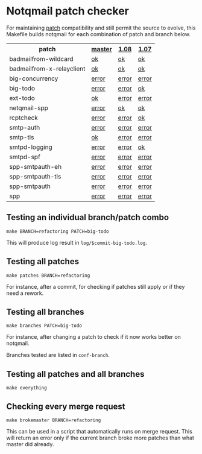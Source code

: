 Notqmail patch checker
======================
For maintaining
[patch](https://github.com/notqmail/notqmail/wiki/Patches)
compatibility and still permit the source to evolve, this Makefile
builds notqmail for each combination of patch and branch below.

<table>
	<tr>
		<th>patch</th>
		<th><a href=/8c53cd40a3329d682a905decb1f8734fa1ba2e9a>master</a></th>
		<th><a href=/e77f33bd5f614e967b0716a72dd706462d36a477>1.08</a></th>
		<th><a href=/aab15b1fea8a6c48953bf152a334d6a1840184c3>1.07</a></th>
	</tr>
	<tr>
		<td>badmailfrom-wildcard</td>
		<td><a href=log/8c53cd40a3329d682a905decb1f8734fa1ba2e9a-badmailfrom-wildcard.log>ok</a></td>
		<td><a href=log/e77f33bd5f614e967b0716a72dd706462d36a477-badmailfrom-wildcard.log>ok</a></td>
		<td><a href=log/aab15b1fea8a6c48953bf152a334d6a1840184c3-badmailfrom-wildcard.log>ok</a></td>
	</tr>
	<tr>
		<td>badmailfrom-x-relayclient</td>
		<td><a href=log/8c53cd40a3329d682a905decb1f8734fa1ba2e9a-badmailfrom-x-relayclient.log>ok</a></td>
		<td><a href=log/e77f33bd5f614e967b0716a72dd706462d36a477-badmailfrom-x-relayclient.log>ok</a></td>
		<td><a href=log/aab15b1fea8a6c48953bf152a334d6a1840184c3-badmailfrom-x-relayclient.log>ok</a></td>
	</tr>
	<tr>
		<td>big-concurrency</td>
		<td><a href=log/8c53cd40a3329d682a905decb1f8734fa1ba2e9a-big-concurrency.log>error</a></td>
		<td><a href=log/e77f33bd5f614e967b0716a72dd706462d36a477-big-concurrency.log>error</a></td>
		<td><a href=log/aab15b1fea8a6c48953bf152a334d6a1840184c3-big-concurrency.log>error</a></td>
	</tr>
	<tr>
		<td>big-todo</td>
		<td><a href=log/8c53cd40a3329d682a905decb1f8734fa1ba2e9a-big-todo.log>error</a></td>
		<td><a href=log/e77f33bd5f614e967b0716a72dd706462d36a477-big-todo.log>error</a></td>
		<td><a href=log/aab15b1fea8a6c48953bf152a334d6a1840184c3-big-todo.log>ok</a></td>
	</tr>
	<tr>
		<td>ext-todo</td>
		<td><a href=log/8c53cd40a3329d682a905decb1f8734fa1ba2e9a-ext-todo.log>ok</a></td>
		<td><a href=log/e77f33bd5f614e967b0716a72dd706462d36a477-ext-todo.log>error</a></td>
		<td><a href=log/aab15b1fea8a6c48953bf152a334d6a1840184c3-ext-todo.log>error</a></td>
	</tr>
	<tr>
		<td>netqmail-spp</td>
		<td><a href=log/8c53cd40a3329d682a905decb1f8734fa1ba2e9a-netqmail-spp.log>error</a></td>
		<td><a href=log/e77f33bd5f614e967b0716a72dd706462d36a477-netqmail-spp.log>ok</a></td>
		<td><a href=log/aab15b1fea8a6c48953bf152a334d6a1840184c3-netqmail-spp.log>ok</a></td>
	</tr>
	<tr>
		<td>rcptcheck</td>
		<td><a href=log/8c53cd40a3329d682a905decb1f8734fa1ba2e9a-rcptcheck.log>error</a></td>
		<td><a href=log/e77f33bd5f614e967b0716a72dd706462d36a477-rcptcheck.log>error</a></td>
		<td><a href=log/aab15b1fea8a6c48953bf152a334d6a1840184c3-rcptcheck.log>ok</a></td>
	</tr>
	<tr>
		<td>smtp-auth</td>
		<td><a href=log/8c53cd40a3329d682a905decb1f8734fa1ba2e9a-smtp-auth.log>error</a></td>
		<td><a href=log/e77f33bd5f614e967b0716a72dd706462d36a477-smtp-auth.log>error</a></td>
		<td><a href=log/aab15b1fea8a6c48953bf152a334d6a1840184c3-smtp-auth.log>error</a></td>
	</tr>
	<tr>
		<td>smtp-tls</td>
		<td><a href=log/8c53cd40a3329d682a905decb1f8734fa1ba2e9a-smtp-tls.log>ok</a></td>
		<td><a href=log/e77f33bd5f614e967b0716a72dd706462d36a477-smtp-tls.log>error</a></td>
		<td><a href=log/aab15b1fea8a6c48953bf152a334d6a1840184c3-smtp-tls.log>error</a></td>
	</tr>
	<tr>
		<td>smtpd-logging</td>
		<td><a href=log/8c53cd40a3329d682a905decb1f8734fa1ba2e9a-smtpd-logging.log>error</a></td>
		<td><a href=log/e77f33bd5f614e967b0716a72dd706462d36a477-smtpd-logging.log>error</a></td>
		<td><a href=log/aab15b1fea8a6c48953bf152a334d6a1840184c3-smtpd-logging.log>ok</a></td>
	</tr>
	<tr>
		<td>smtpd-spf</td>
		<td><a href=log/8c53cd40a3329d682a905decb1f8734fa1ba2e9a-smtpd-spf.log>error</a></td>
		<td><a href=log/e77f33bd5f614e967b0716a72dd706462d36a477-smtpd-spf.log>error</a></td>
		<td><a href=log/aab15b1fea8a6c48953bf152a334d6a1840184c3-smtpd-spf.log>error</a></td>
	</tr>
	<tr>
		<td>spp-smtpauth-eh</td>
		<td><a href=log/8c53cd40a3329d682a905decb1f8734fa1ba2e9a-spp-smtpauth-eh.log>error</a></td>
		<td><a href=log/e77f33bd5f614e967b0716a72dd706462d36a477-spp-smtpauth-eh.log>error</a></td>
		<td><a href=log/aab15b1fea8a6c48953bf152a334d6a1840184c3-spp-smtpauth-eh.log>error</a></td>
	</tr>
	<tr>
		<td>spp-smtpauth-tls</td>
		<td><a href=log/8c53cd40a3329d682a905decb1f8734fa1ba2e9a-spp-smtpauth-tls.log>error</a></td>
		<td><a href=log/e77f33bd5f614e967b0716a72dd706462d36a477-spp-smtpauth-tls.log>error</a></td>
		<td><a href=log/aab15b1fea8a6c48953bf152a334d6a1840184c3-spp-smtpauth-tls.log>error</a></td>
	</tr>
	<tr>
		<td>spp-smtpauth</td>
		<td><a href=log/8c53cd40a3329d682a905decb1f8734fa1ba2e9a-spp-smtpauth.log>error</a></td>
		<td><a href=log/e77f33bd5f614e967b0716a72dd706462d36a477-spp-smtpauth.log>error</a></td>
		<td><a href=log/aab15b1fea8a6c48953bf152a334d6a1840184c3-spp-smtpauth.log>error</a></td>
	</tr>
	<tr>
		<td>spp</td>
		<td><a href=log/8c53cd40a3329d682a905decb1f8734fa1ba2e9a-spp.log>error</a></td>
		<td><a href=log/e77f33bd5f614e967b0716a72dd706462d36a477-spp.log>error</a></td>
		<td><a href=log/aab15b1fea8a6c48953bf152a334d6a1840184c3-spp.log>error</a></td>
	</tr>
</table>

Testing an individual branch/patch combo
----------------------------------------
```
make BRANCH=refactoring PATCH=big-todo
```

This will produce log result in `log/$commit-big-todo.log`.

Testing all patches
-------------------
```
make patches BRANCH=refactoring
```

For instance, after a commit, for checking if patches still
apply or if they need a rework.

Testing all branches
--------------------
```
make branches PATCH=big-todo
```

For instance, after changing a patch to check if it now works
better on notqmail.

Branches tested are listed in `conf-branch`.

Testing all patches and all branches
------------------------------------
```
make everything
```

Checking every merge request
----------------------------
```
make brokemaster BRANCH=refactoring
```

This can be used in a script that automatically runs on merge request.
This will return an error only if the current branch broke more patches
than what master did already.
